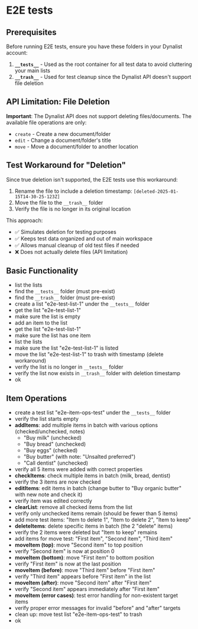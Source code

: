 # E2E tests

## Prerequisites

Before running E2E tests, ensure you have these folders in your Dynalist account:

1. **`__tests__`** - Used as the root container for all test data to avoid cluttering your main lists
2. **`__trash__`** - Used for test cleanup since the Dynalist API doesn't support file deletion

## API Limitation: File Deletion

**Important**: The Dynalist API does not support deleting files/documents. The available file operations are only:
- `create` - Create a new document/folder
- `edit` - Change a document/folder's title  
- `move` - Move a document/folder to another location

## Test Workaround for "Deletion"

Since true deletion isn't supported, the E2E tests use this workaround:
1. Rename the file to include a deletion timestamp: `[deleted-2025-01-15T14-30-25-123Z]`
2. Move the file to the `__trash__` folder
3. Verify the file is no longer in its original location

This approach:
- ✅ Simulates deletion for testing purposes
- ✅ Keeps test data organized and out of main workspace
- ✅ Allows manual cleanup of old test files if needed
- ❌ Does not actually delete files (API limitation)

## Basic Functionality

 - list the lists
 - find the `__tests__` folder (must pre-exist)
 - find the `__trash__` folder (must pre-exist)
 - create a list "e2e-test-list-1" under the `__tests__` folder
 - get the list "e2e-test-list-1"
 - make sure the list is empty
 - add an item to the list
 - get the list "e2e-test-list-1"
 - make sure the list has one item
 - list the lists
 - make sure the list "e2e-test-list-1" is listed
 - move the list "e2e-test-list-1" to trash with timestamp (delete workaround)
 - verify the list is no longer in `__tests__` folder
 - verify the list now exists in `__trash__` folder with deletion timestamp
 - ok

## Item Operations

 - create a test list "e2e-item-ops-test" under the `__tests__` folder
 - verify the list starts empty
 - **addItems**: add multiple items in batch with various options (checked/unchecked, notes)
   - "Buy milk" (unchecked)
   - "Buy bread" (unchecked) 
   - "Buy eggs" (checked)
   - "Buy butter" (with note: "Unsalted preferred")
   - "Call dentist" (unchecked)
 - verify all 5 items were added with correct properties
 - **checkItems**: check multiple items in batch (milk, bread, dentist)
 - verify the 3 items are now checked
 - **editItems**: edit items in batch (change butter to "Buy organic butter" with new note and check it)
 - verify item was edited correctly
 - **clearList**: remove all checked items from the list
 - verify only unchecked items remain (should be fewer than 5 items)
 - add more test items: "Item to delete 1", "Item to delete 2", "Item to keep"  
 - **deleteItems**: delete specific items in batch (the 2 "delete" items)
 - verify the 2 items were deleted but "Item to keep" remains
 - add items for move test: "First item", "Second item", "Third item"
 - **moveItem (top)**: move "Second item" to top position
 - verify "Second item" is now at position 0
 - **moveItem (bottom)**: move "First item" to bottom position  
 - verify "First item" is now at the last position
 - **moveItem (before)**: move "Third item" before "First item"
 - verify "Third item" appears before "First item" in the list
 - **moveItem (after)**: move "Second item" after "First item" 
 - verify "Second item" appears immediately after "First item"
 - **moveItem (error cases)**: test error handling for non-existent target items
 - verify proper error messages for invalid "before" and "after" targets
 - clean up: move test list "e2e-item-ops-test" to trash
 - ok
